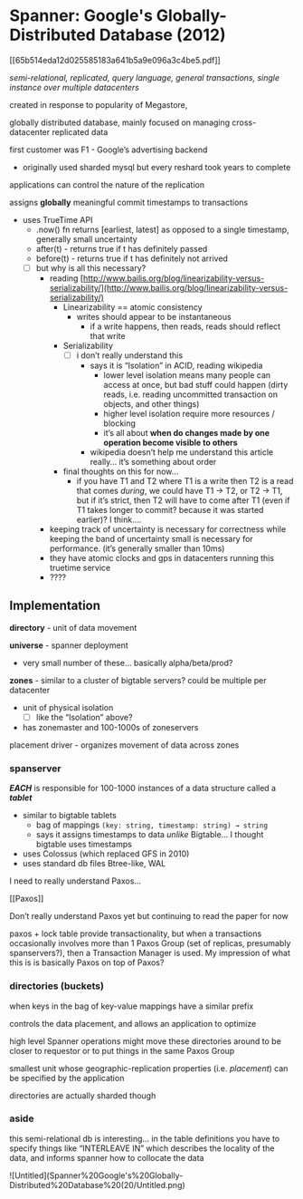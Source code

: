 # Spanner: Google's Globally-Distributed Database (2012)

[[65b514eda12d025585183a641b5a9e096a3c4be5.pdf]]

*semi-relational, replicated, query language, general transactions, single instance over multiple datacenters*

created in response to popularity of Megastore, 

globally distributed database, mainly focused on managing cross-datacenter replicated data

first customer was F1 - Google’s advertising backend

- originally used sharded mysql but every reshard took years to complete

applications can control the nature of the replication

assigns **globally** meaningful commit timestamps to transactions

- uses TrueTime API
    - .now() fn returns [earliest, latest] as opposed to a single timestamp, generally small uncertainty
    - after(t) - returns true if t has definitely passed
    - before(t) - returns true if t has definitely not arrived
    - [ ]  but why is all this necessary?
        - reading [http://www.bailis.org/blog/linearizability-versus-serializability/](http://www.bailis.org/blog/linearizability-versus-serializability/)
            - Linearizability == atomic consistency
                - writes should appear to be instantaneous
                    - if a write happens, then reads, reads should reflect that write
            - Serializability
                - [ ]  i don’t really understand this
                    - says it is “Isolation” in ACID, reading wikipedia
                        - lower level isolation means many people can access at once, but bad stuff could happen (dirty reads, i.e. reading uncommitted transaction on objects, and other things)
                        - higher level isolation require more resources / blocking
                        - it’s all about **when do changes made by one operation become visible to others**
                    - wikipedia doesn’t help me understand this article really… it’s something about order
            - final thoughts on this for now…
                - if you have T1 and T2 where T1 is a write then T2 is a read that comes *during*, we could have T1 → T2, or T2 → T1, but if it’s strict, then T2 will have to come after T1 (even if T1 takes longer to commit? because it was started earlier)? I think….
        - keeping track of uncertainty is necessary for correctness while keeping the band of uncertainty small is necessary for performance. (it’s generally smaller than 10ms)
        - they have atomic clocks and gps in datacenters running this truetime service
        - ????

## Implementation

**directory** - unit of data movement

**universe** - spanner deployment

- very small number of these… basically alpha/beta/prod?

**zones** - similar to a cluster of bigtable servers? could be multiple per datacenter

- unit of physical isolation
    - [ ]  like the “Isolation” above?
- has zonemaster and 100-1000s of zoneservers

placement driver - organizes movement of data across zones

### spanserver

***EACH***  is responsible for 100-1000 instances of a data structure called a ***tablet***

- similar to bigtable tablets
    - bag of mappings `(key: string, timestamp: string) → string`
    - says it assigns timestamps to data *unlike* Bigtable… I thought bigtable uses timestamps
- uses Colossus (which replaced GFS in 2010)
- uses standard db files Btree-like, WAL

I need to really understand Paxos…

[[Paxos]]

Don’t really understand Paxos yet but continuing to read the paper for now

paxos + lock table provide transactionality, but when a transactions occasionally involves more than 1 Paxos Group (set of replicas, presumably spanservers?), then a Transaction Manager is used. My impression of what this is is basically Paxos on top of Paxos?

### directories (buckets)

when keys in the bag of key-value mappings have a similar prefix

controls the data placement, and allows an application to optimize

high level Spanner operations might move these directories around to be closer to requestor or to put things in the same Paxos Group

smallest unit whose geographic-replication properties (i.e. *placement*) can be specified by the application

directories are actually sharded though

### aside

this semi-relational db is interesting… in the table definitions you have to specify things like “INTERLEAVE IN” which describes the locality of the data, and informs spanner how to collocate the data

![Untitled](Spanner%20Google's%20Globally-Distributed%20Database%20(20/Untitled.png)